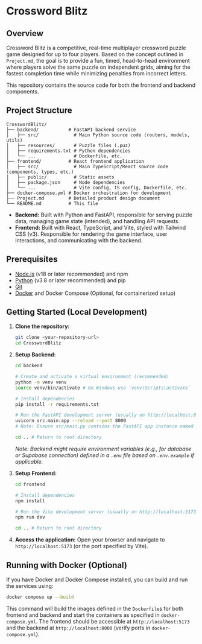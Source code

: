 # Crossword Blitz

## Overview

Crossword Blitz is a competitive, real-time multiplayer crossword puzzle game designed for up to four players. Based on the concept outlined in `Project.md`, the goal is to provide a fun, timed, head-to-head environment where players solve the same puzzle on independent grids, aiming for the fastest completion time while minimizing penalties from incorrect letters.

This repository contains the source code for both the frontend and backend components.

## Project Structure

```
CrosswordBlitz/
├── backend/           # FastAPI backend service
│   ├── src/             # Main Python source code (routers, models, utils)
│   ├── resources/       # Puzzle files (.puz)
│   ├── requirements.txt # Python dependencies
│   └── ...              # Dockerfile, etc.
├── frontend/          # React frontend application
│   ├── src/             # Main TypeScript/React source code (components, types, etc.)
│   ├── public/          # Static assets
│   ├── package.json     # Node dependencies
│   └── ...              # Vite config, TS config, Dockerfile, etc.
├── docker-compose.yml # Docker orchestration for development
├── Project.md         # Detailed product design document
└── README.md          # This file
```

*   **Backend:** Built with Python and FastAPI, responsible for serving puzzle data, managing game state (intended), and handling API requests.
*   **Frontend:** Built with React, TypeScript, and Vite, styled with Tailwind CSS (v3). Responsible for rendering the game interface, user interactions, and communicating with the backend.

## Prerequisites

*   [Node.js](https://nodejs.org/) (v18 or later recommended) and npm
*   [Python](https://www.python.org/) (v3.8 or later recommended) and pip
*   [Git](https://git-scm.com/)
*   [Docker](https://www.docker.com/products/docker-desktop/) and Docker Compose (Optional, for containerized setup)

## Getting Started (Local Development)

1.  **Clone the repository:**
    ```bash
    git clone <your-repository-url>
    cd CrosswordBlitz
    ```

2.  **Setup Backend:**
    ```bash
    cd backend

    # Create and activate a virtual environment (recommended)
    python -m venv venv
    source venv/bin/activate # On Windows use `venv\Scripts\activate`

    # Install dependencies
    pip install -r requirements.txt

    # Run the FastAPI development server (usually on http://localhost:8000)
    uvicorn src.main:app --reload --port 8000 
    # Note: Ensure src/main.py contains the FastAPI app instance named 'app'
    
    cd .. # Return to root directory
    ```
    *Note: Backend might require environment variables (e.g., for database or Supabase connection) defined in a `.env` file based on `.env.example` if applicable.* 

3.  **Setup Frontend:**
    ```bash
    cd frontend

    # Install dependencies
    npm install

    # Run the Vite development server (usually on http://localhost:5173)
    npm run dev

    cd .. # Return to root directory
    ```

4.  **Access the application:** Open your browser and navigate to `http://localhost:5173` (or the port specified by Vite).

## Running with Docker (Optional)

If you have Docker and Docker Compose installed, you can build and run the services using:

```bash
docker compose up --build
```

This command will build the images defined in the `Dockerfile`s for both frontend and backend and start the containers as specified in `docker-compose.yml`. The frontend should be accessible at `http://localhost:5173` and the backend at `http://localhost:8000` (verify ports in `docker-compose.yml`). 
